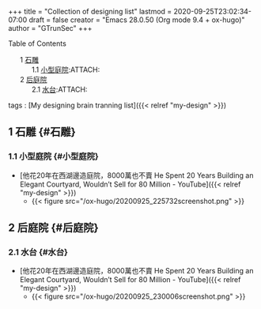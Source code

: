 +++
title = "Collection of designing list"
lastmod = 2020-09-25T23:02:34-07:00
draft = false
creator = "Emacs 28.0.50 (Org mode 9.4 + ox-hugo)"
author = "GTrunSec"
+++

<style>
  .ox-hugo-toc ul {
    list-style: none;
  }
</style>
<div class="ox-hugo-toc toc">
<div></div>

<div class="heading">Table of Contents</div>

- <span class="section-num">1</span> [石雕](#石雕)
    - <span class="section-num">1.1</span> [小型庭院](#小型庭院):ATTACH:
- <span class="section-num">2</span> [后庭院](#后庭院)
    - <span class="section-num">2.1</span> [水台](#水台):ATTACH:

</div>
<!--endtoc-->

tags
: [My designing brain tranning list]({{< relref "my-design" >}})


## <span class="section-num">1</span> 石雕 {#石雕}


### <span class="section-num">1.1</span> 小型庭院 {#小型庭院}

-   [他花20年在西湖邊造庭院，8000萬也不賣 He Spent 20 Years Building an Elegant Courtyard, Wouldn’t Sell for 80 Million - YouTube]({{< relref "my-design" >}})
    -   {{< figure src="/ox-hugo/20200925_225732screenshot.png" >}}


## <span class="section-num">2</span> 后庭院 {#后庭院}


### <span class="section-num">2.1</span> 水台 {#水台}

-   [他花20年在西湖邊造庭院，8000萬也不賣 He Spent 20 Years Building an Elegant Courtyard, Wouldn’t Sell for 80 Million - YouTube]({{< relref "my-design" >}})
    -   {{< figure src="/ox-hugo/20200925_230006screenshot.png" >}}
